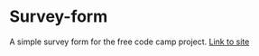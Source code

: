 # Survey-form
A simple survey form for the free code camp project.
[Link to site](https://tildadares.github.io/Survey-form/index.html)

